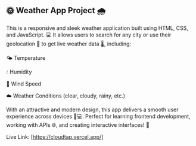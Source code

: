 🌞 Weather App Project 🌧️
------------------------------
This is a responsive and sleek weather application built using HTML, CSS, and JavaScript. 💻
It allows users to search for any city or use their geolocation 📍 to get live weather data 🌡️, including:


🌤️ Temperature

💧 Humidity

💨 Wind Speed

☁️ Weather Conditions (clear, cloudy, rainy, etc.)


With an attractive and modern design, this app delivers a smooth user experience across devices 📱💻.
Perfect for learning frontend development, working with APIs 🌐, and creating interactive interfaces! 🚀

Live Link: [https://cloudtap.vercel.app/]

